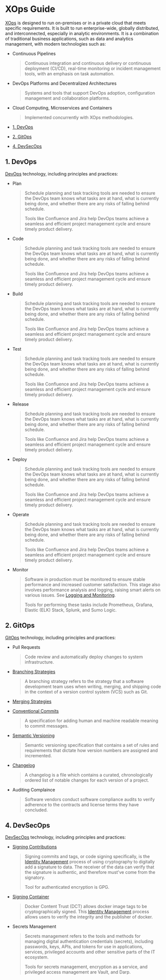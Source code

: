 # XOps Guide

[XOps](../about/xops.md) is designed to run on-premises or in a private cloud that meets specific requirements. It is built to run enterprise-wide, globally distributed, and interconnected, especially in analytic environments. It is a combination of traditional business applications, such as data and analytics management, with modern technologies such as:

- Continuous Pipelines
  > Continuous integration and continuous delivery or continuous deployment (CI/CD), real-time monitoring or incident management tools, with an emphasis on task automation.

- DevOps Platforms and Decentralized Architectures
  > Systems and tools that support DevOps adoption, configuration management and collaboration platforms.

- Cloud Computing, Microservices and Containers
  > Implemented concurrently with XOps methodologies.

- [1. DevOps](#1-devops)
- [2. GitOps](#2-gitops)
- [4. DevSecOps](#4-devsecops)

## 1. DevOps

[DevOps](../about/xops.md#1-devops) technology, including principles and practices:

- Plan
  > Schedule planning and task tracking tools are needed to ensure the DevOps team knows what tasks are at hand, what is currently being done, and whether there are any risks of falling behind schedule.
  >
  > Tools like Confluence and Jira help DevOps teams achieve a seamless and efficient project management cycle and ensure timely product delivery.

- Code
  > Schedule planning and task tracking tools are needed to ensure the DevOps team knows what tasks are at hand, what is currently being done, and whether there are any risks of falling behind schedule.
  >
  > Tools like Confluence and Jira help DevOps teams achieve a seamless and efficient project management cycle and ensure timely product delivery.

- Build
  > Schedule planning and task tracking tools are needed to ensure the DevOps team knows what tasks are at hand, what is currently being done, and whether there are any risks of falling behind schedule.
  >
  > Tools like Confluence and Jira help DevOps teams achieve a seamless and efficient project management cycle and ensure timely product delivery.

- Test
  > Schedule planning and task tracking tools are needed to ensure the DevOps team knows what tasks are at hand, what is currently being done, and whether there are any risks of falling behind schedule.
  >
  > Tools like Confluence and Jira help DevOps teams achieve a seamless and efficient project management cycle and ensure timely product delivery.

- Release
  > Schedule planning and task tracking tools are needed to ensure the DevOps team knows what tasks are at hand, what is currently being done, and whether there are any risks of falling behind schedule.
  >
  > Tools like Confluence and Jira help DevOps teams achieve a seamless and efficient project management cycle and ensure timely product delivery.

- Deploy
  > Schedule planning and task tracking tools are needed to ensure the DevOps team knows what tasks are at hand, what is currently being done, and whether there are any risks of falling behind schedule.
  >
  > Tools like Confluence and Jira help DevOps teams achieve a seamless and efficient project management cycle and ensure timely product delivery.

- Operate
  > Schedule planning and task tracking tools are needed to ensure the DevOps team knows what tasks are at hand, what is currently being done, and whether there are any risks of falling behind schedule.
  >
  > Tools like Confluence and Jira help DevOps teams achieve a seamless and efficient project management cycle and ensure timely product delivery.

- Monitor
  > Software in production must be monitored to ensure stable performance and increased customer satisfaction. This stage also involves performance analysis and logging, raising smart alerts on various issues. See [Logging and Monitoring](../about/logging-monitoring.md).
  >
  > Tools for performing these tasks include Prometheus, Grafana, Elastic (ELK) Stack, Splunk, and Sumo Logic.

## 2. GitOps

[GitOps](../about/xops.md#2-gitops) technology, including principles and practices:

- Pull Requests
  > Code review and automatically deploy changes to system infrastructure.

- [Branching Strategies](../about/branching-strategies.md)
  > A branching strategy refers to the strategy that a software development team uses when writing, merging, and shipping code in the context of a version control system (VCS) such as Git.

- [Merging Strategies](../about/merging-strategies.md)

- [Conventional Commits](../convention/conventional-commits.md)
  > A specification for adding human and machine readable meaning to commit messages.

- [Semantic Versioning](../convention/semantic-versioning.md)
  > Semantic versioning specification that contains a set of rules and requirements that dictate how version numbers are assigned and incremented.

- [Changelog](../convention/changelog.md)
  > A changelog is a file which contains a curated, chronologically ordered list of notable changes for each version of a project.

- Auditing Complaince
  > Software vendors conduct software compliance audits to verify adherence to the contracts and license terms they have concluded.

## 4. DevSecOps

[DevSecOps](../about/xops.md#3-devsecops) technology, including principles and practices:

- [Signing Contributions](../about/identity-management.md#signing-contributions)
  > Signing commits and tags, or code signing specifically, is the [Identity Management](../about/identity-management.md) process of using cryptography to digitally add a signature to data. The receiver of the data can verify that the signature is authentic, and therefore must've come from the signatory.
  >
  > Tool for authenticated encryption is GPG.

- [Signing Container](../about/identity-management.md#signing-container)
  > Docker Content Trust (DCT) allows docker image tags to be cryptographically signed. This [Identity Management](../about/identity-management.md) process allows users to verify the integrity and the publisher of docker.

- Secrets Management
  > Secrets management refers to the tools and methods for managing digital authentication credentials (secrets), including passwords, keys, APIs, and tokens for use in applications, services, privileged accounts and other sensitive parts of the IT ecosystem.
  >
  > Tools for secrets management, encryption as a service, and privileged access management are Vault, and Darp.
